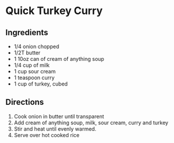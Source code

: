 # Quick Turkey Curry

## Ingredients
- 1/4 onion chopped
- 1/2T butter
- 1 10oz can of cream of anything soup
- 1/4 cup of milk
- 1 cup sour cream
- 1 teaspoon curry
- 1 cup of turkey, cubed

## Directions

1. Cook onion in butter until transparent
1. Add cream of anything soup, milk, sour cream, curry and turkey
1. Stir and heat until evenly warmed.
1. Serve over hot cooked rice
